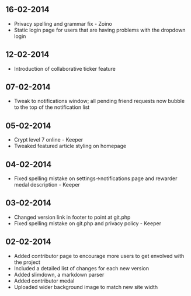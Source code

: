 ## 16-02-2014
* Privacy spelling and grammar fix - Zoino
* Static login page for users that are having problems with the dropdown login

## 12-02-2014
* Introduction of collaborative ticker feature

## 07-02-2014
* Tweak to notifications window; all pending friend requests now bubble to the top of the notification list

## 05-02-2014
* Crypt level 7 online - Keeper
* Tweaked featured article styling on homepage

## 04-02-2014
* Fixed spelling mistake on settings->notifications page and rewarder medal description - Keeper

## 03-02-2014
* Changed version link in footer to point at git.php
* Fixed spelling mistake on git.php and privacy policy - Keeper

## 02-02-2014
* Added contributor page to encourage more users to get envolved with the project
* Included a detailed list of changes for each new version
* Added slimdown, a markdown parser
* Added contributor medal
* Uploaded wider background image to match new site width
